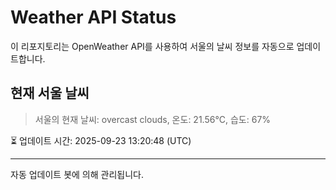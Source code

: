 
# Weather API Status

이 리포지토리는 OpenWeather API를 사용하여 서울의 날씨 정보를 자동으로 업데이트합니다.

## 현재 서울 날씨
> 서울의 현재 날씨: overcast clouds, 온도: 21.56°C, 습도: 67%

⏳ 업데이트 시간: 2025-09-23 13:20:48 (UTC)

---
자동 업데이트 봇에 의해 관리됩니다.
